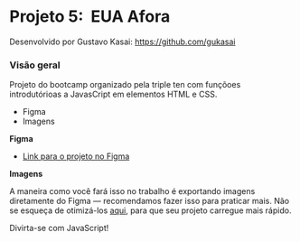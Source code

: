 # Projeto 5:  EUA Afora
Desenvolvido por Gustavo Kasai:
https://github.com/gukasai

### Visão geral
Projeto do bootcamp organizado pela triple ten com funçõoes introdutórioas a JavasCript em elementos HTML e CSS.
* Figma
* Imagens

**Figma**

* [Link para o projeto no Figma](https://www.figma.com/file/XfB6BSINvliub43JgKza1e/WEB.-Sprint-4.-Around-The-U.S.-desktop-%2B-mobile-pt)

**Imagens**

A maneira como você fará isso no trabalho é exportando imagens diretamente do Figma — recomendamos fazer isso para praticar mais. Não se esqueça de otimizá-los [aqui](https://tinypng.com/), para que seu projeto carregue mais rápido.

Divirta-se com JavaScript!
